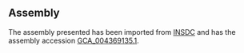 
Assembly
--------

The assembly presented has been imported from 
[INSDC](http://www.insdc.org) and has the assembly accession
[GCA\_004369135.1](http://www.ebi.ac.uk/ena/data/view/GCA_004369135.1).


